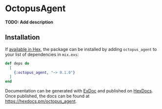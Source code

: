 # OctopusAgent

**TODO: Add description**

## Installation

If [available in Hex](https://hex.pm/docs/publish), the package can be installed
by adding `octopus_agent` to your list of dependencies in `mix.exs`:

```elixir
def deps do
  [
    {:octopus_agent, "~> 0.1.0"}
  ]
end
```

Documentation can be generated with [ExDoc](https://github.com/elixir-lang/ex_doc)
and published on [HexDocs](https://hexdocs.pm). Once published, the docs can
be found at <https://hexdocs.pm/octopus_agent>.

